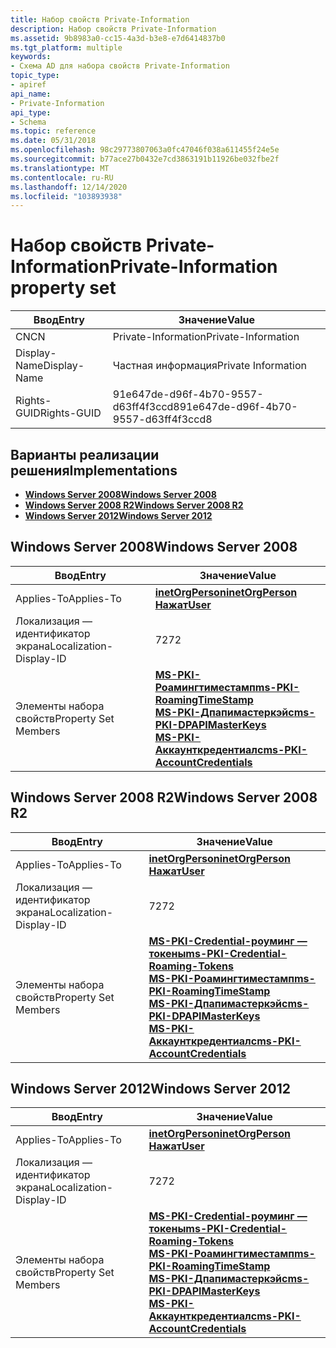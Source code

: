 ```yaml
---
title: Набор свойств Private-Information
description: Набор свойств Private-Information
ms.assetid: 9b8983a0-cc15-4a3d-b3e8-e7d6414837b0
ms.tgt_platform: multiple
keywords:
- Схема AD для набора свойств Private-Information
topic_type:
- apiref
api_name:
- Private-Information
api_type:
- Schema
ms.topic: reference
ms.date: 05/31/2018
ms.openlocfilehash: 98c29773807063a0fc47046f038a611455f24e5e
ms.sourcegitcommit: b77ace27b0432e7cd3863191b11926be032fbe2f
ms.translationtype: MT
ms.contentlocale: ru-RU
ms.lasthandoff: 12/14/2020
ms.locfileid: "103893938"
---
```

# <a name="private-information-property-set"></a><span data-ttu-id="6590e-104">Набор свойств Private-Information</span><span class="sxs-lookup"><span data-stu-id="6590e-104">Private-Information property set</span></span>



| <span data-ttu-id="6590e-105">Ввод</span><span class="sxs-lookup"><span data-stu-id="6590e-105">Entry</span></span> | <span data-ttu-id="6590e-106">Значение</span><span class="sxs-lookup"><span data-stu-id="6590e-106">Value</span></span> |
|--------------|--------------------------------------|
| <span data-ttu-id="6590e-107">CN</span><span class="sxs-lookup"><span data-stu-id="6590e-107">CN</span></span>           | <span data-ttu-id="6590e-108">Private-Information</span><span class="sxs-lookup"><span data-stu-id="6590e-108">Private-Information</span></span>                  |
| <span data-ttu-id="6590e-109">Display-Name</span><span class="sxs-lookup"><span data-stu-id="6590e-109">Display-Name</span></span> | <span data-ttu-id="6590e-110">Частная информация</span><span class="sxs-lookup"><span data-stu-id="6590e-110">Private Information</span></span>                  |
| <span data-ttu-id="6590e-111">Rights-GUID</span><span class="sxs-lookup"><span data-stu-id="6590e-111">Rights-GUID</span></span>  | <span data-ttu-id="6590e-112">91e647de-d96f-4b70-9557-d63ff4f3ccd8</span><span class="sxs-lookup"><span data-stu-id="6590e-112">91e647de-d96f-4b70-9557-d63ff4f3ccd8</span></span> |



## <a name="implementations"></a><span data-ttu-id="6590e-113">Варианты реализации решения</span><span class="sxs-lookup"><span data-stu-id="6590e-113">Implementations</span></span>

-   [<span data-ttu-id="6590e-114">**Windows Server 2008**</span><span class="sxs-lookup"><span data-stu-id="6590e-114">**Windows Server 2008**</span></span>](#windows-server-2008)
-   [<span data-ttu-id="6590e-115">**Windows Server 2008 R2**</span><span class="sxs-lookup"><span data-stu-id="6590e-115">**Windows Server 2008 R2**</span></span>](#windows-server-2008-r2)
-   [<span data-ttu-id="6590e-116">**Windows Server 2012**</span><span class="sxs-lookup"><span data-stu-id="6590e-116">**Windows Server 2012**</span></span>](#windows-server-2012)

## <a name="windows-server-2008"></a><span data-ttu-id="6590e-117">Windows Server 2008</span><span class="sxs-lookup"><span data-stu-id="6590e-117">Windows Server 2008</span></span>



| <span data-ttu-id="6590e-118">Ввод</span><span class="sxs-lookup"><span data-stu-id="6590e-118">Entry</span></span> | <span data-ttu-id="6590e-119">Значение</span><span class="sxs-lookup"><span data-stu-id="6590e-119">Value</span></span> |
|-------------------------|---------------------------------------------------------------------------------------------------------------------------------------------------------------------------------------------------------------------|
| <span data-ttu-id="6590e-120">Applies-To</span><span class="sxs-lookup"><span data-stu-id="6590e-120">Applies-To</span></span>              | [<span data-ttu-id="6590e-121">**inetOrgPerson**</span><span class="sxs-lookup"><span data-stu-id="6590e-121">**inetOrgPerson**</span></span>](c-inetorgperson.md)<br/> [<span data-ttu-id="6590e-122">**Нажат**</span><span class="sxs-lookup"><span data-stu-id="6590e-122">**User**</span></span>](c-user.md)<br/>                                                                                                                               |
| <span data-ttu-id="6590e-123">Локализация — идентификатор экрана</span><span class="sxs-lookup"><span data-stu-id="6590e-123">Localization-Display-ID</span></span> | <span data-ttu-id="6590e-124">72</span><span class="sxs-lookup"><span data-stu-id="6590e-124">72</span></span>                                                                                                                                                                                                                  |
| <span data-ttu-id="6590e-125">Элементы набора свойств</span><span class="sxs-lookup"><span data-stu-id="6590e-125">Property Set Members</span></span>    | [<span data-ttu-id="6590e-126">**MS-PKI-Роамингтиместамп**</span><span class="sxs-lookup"><span data-stu-id="6590e-126">**ms-PKI-RoamingTimeStamp**</span></span>](a-mspkiroamingtimestamp.md)<br/> [<span data-ttu-id="6590e-127">**MS-PKI-Дпапимастеркэйс**</span><span class="sxs-lookup"><span data-stu-id="6590e-127">**ms-PKI-DPAPIMasterKeys**</span></span>](a-mspkidpapimasterkeys.md)<br/> [<span data-ttu-id="6590e-128">**MS-PKI-Аккаунткредентиалс**</span><span class="sxs-lookup"><span data-stu-id="6590e-128">**ms-PKI-AccountCredentials**</span></span>](a-mspkiaccountcredentials.md)<br/> |



## <a name="windows-server-2008-r2"></a><span data-ttu-id="6590e-129">Windows Server 2008 R2</span><span class="sxs-lookup"><span data-stu-id="6590e-129">Windows Server 2008 R2</span></span>



| <span data-ttu-id="6590e-130">Ввод</span><span class="sxs-lookup"><span data-stu-id="6590e-130">Entry</span></span> | <span data-ttu-id="6590e-131">Значение</span><span class="sxs-lookup"><span data-stu-id="6590e-131">Value</span></span> |
|-------------------------|------------------------------------------------------------------------------------------------------------------------------------------------------------------------------------------------------------------------------------------------------------------------------------------------------------|
| <span data-ttu-id="6590e-132">Applies-To</span><span class="sxs-lookup"><span data-stu-id="6590e-132">Applies-To</span></span>              | [<span data-ttu-id="6590e-133">**inetOrgPerson**</span><span class="sxs-lookup"><span data-stu-id="6590e-133">**inetOrgPerson**</span></span>](c-inetorgperson.md)<br/> [<span data-ttu-id="6590e-134">**Нажат**</span><span class="sxs-lookup"><span data-stu-id="6590e-134">**User**</span></span>](c-user.md)<br/>                                                                                                                                                                                                                      |
| <span data-ttu-id="6590e-135">Локализация — идентификатор экрана</span><span class="sxs-lookup"><span data-stu-id="6590e-135">Localization-Display-ID</span></span> | <span data-ttu-id="6590e-136">72</span><span class="sxs-lookup"><span data-stu-id="6590e-136">72</span></span>                                                                                                                                                                                                                                                                                                         |
| <span data-ttu-id="6590e-137">Элементы набора свойств</span><span class="sxs-lookup"><span data-stu-id="6590e-137">Property Set Members</span></span>    | [<span data-ttu-id="6590e-138">**MS-PKI-Credential-роуминг — токены**</span><span class="sxs-lookup"><span data-stu-id="6590e-138">**ms-PKI-Credential-Roaming-Tokens**</span></span>](a-mspki-credentialroamingtokens.md)<br/> [<span data-ttu-id="6590e-139">**MS-PKI-Роамингтиместамп**</span><span class="sxs-lookup"><span data-stu-id="6590e-139">**ms-PKI-RoamingTimeStamp**</span></span>](a-mspkiroamingtimestamp.md)<br/> [<span data-ttu-id="6590e-140">**MS-PKI-Дпапимастеркэйс**</span><span class="sxs-lookup"><span data-stu-id="6590e-140">**ms-PKI-DPAPIMasterKeys**</span></span>](a-mspkidpapimasterkeys.md)<br/> [<span data-ttu-id="6590e-141">**MS-PKI-Аккаунткредентиалс**</span><span class="sxs-lookup"><span data-stu-id="6590e-141">**ms-PKI-AccountCredentials**</span></span>](a-mspkiaccountcredentials.md)<br/> |



## <a name="windows-server-2012"></a><span data-ttu-id="6590e-142">Windows Server 2012</span><span class="sxs-lookup"><span data-stu-id="6590e-142">Windows Server 2012</span></span>



| <span data-ttu-id="6590e-143">Ввод</span><span class="sxs-lookup"><span data-stu-id="6590e-143">Entry</span></span> | <span data-ttu-id="6590e-144">Значение</span><span class="sxs-lookup"><span data-stu-id="6590e-144">Value</span></span> |
|-------------------------|------------------------------------------------------------------------------------------------------------------------------------------------------------------------------------------------------------------------------------------------------------------------------------------------------------|
| <span data-ttu-id="6590e-145">Applies-To</span><span class="sxs-lookup"><span data-stu-id="6590e-145">Applies-To</span></span>              | [<span data-ttu-id="6590e-146">**inetOrgPerson**</span><span class="sxs-lookup"><span data-stu-id="6590e-146">**inetOrgPerson**</span></span>](c-inetorgperson.md)<br/> [<span data-ttu-id="6590e-147">**Нажат**</span><span class="sxs-lookup"><span data-stu-id="6590e-147">**User**</span></span>](c-user.md)<br/>                                                                                                                                                                                                                      |
| <span data-ttu-id="6590e-148">Локализация — идентификатор экрана</span><span class="sxs-lookup"><span data-stu-id="6590e-148">Localization-Display-ID</span></span> | <span data-ttu-id="6590e-149">72</span><span class="sxs-lookup"><span data-stu-id="6590e-149">72</span></span>                                                                                                                                                                                                                                                                                                         |
| <span data-ttu-id="6590e-150">Элементы набора свойств</span><span class="sxs-lookup"><span data-stu-id="6590e-150">Property Set Members</span></span>    | [<span data-ttu-id="6590e-151">**MS-PKI-Credential-роуминг — токены**</span><span class="sxs-lookup"><span data-stu-id="6590e-151">**ms-PKI-Credential-Roaming-Tokens**</span></span>](a-mspki-credentialroamingtokens.md)<br/> [<span data-ttu-id="6590e-152">**MS-PKI-Роамингтиместамп**</span><span class="sxs-lookup"><span data-stu-id="6590e-152">**ms-PKI-RoamingTimeStamp**</span></span>](a-mspkiroamingtimestamp.md)<br/> [<span data-ttu-id="6590e-153">**MS-PKI-Дпапимастеркэйс**</span><span class="sxs-lookup"><span data-stu-id="6590e-153">**ms-PKI-DPAPIMasterKeys**</span></span>](a-mspkidpapimasterkeys.md)<br/> [<span data-ttu-id="6590e-154">**MS-PKI-Аккаунткредентиалс**</span><span class="sxs-lookup"><span data-stu-id="6590e-154">**ms-PKI-AccountCredentials**</span></span>](a-mspkiaccountcredentials.md)<br/> |



 

 





